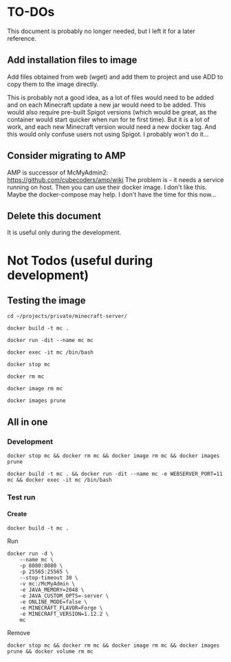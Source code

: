 # TO-DOs

This document is probably no longer needed, but I left it for a later reference.

## Add installation files to image
Add files obtained from web (wget) and add them to project and use ADD to copy them to the image directly.

This is probably not a good idea, as a lot of files would need to be added and on each Minecraft update a new jar would need to be added.
This would also require pre-built Spigot versions (which would be great, as the container would start quicker when run for te first time).
But it is a lot of work, and each new Minecraft version would need a new docker tag. And this would only confuse users not using Spigot.
I probably won't do it...

## Consider migrating to AMP
AMP is successor of McMyAdmin2: https://github.com/cubecoders/amp/wiki
The problem is - it needs a service running on host. Then you can use their docker image.
I don't like this. Maybe the docker-compose may help.
I don't have the time for this now...

## Delete this document
It is useful only during the development.

# Not Todos (useful during development)
## Testing the image
```
cd ~/projects/private/minecraft-server/
```

```
docker build -t mc .
```

```
docker run -dit --name mc mc
```

```
docker exec -it mc /bin/bash
```

```
docker stop mc
```

```
docker rm mc
```

```
docker image rm mc
```

```
docker images prune
```

## All in one
### Development
```
docker stop mc && docker rm mc && docker image rm mc && docker images prune
```

```
docker build -t mc . && docker run -dit --name mc -e WEBSERVER_PORT=11 mc && docker exec -it mc /bin/bash
```

### Test run
#### Create
```
docker build -t mc .
```
Run
```
docker run -d \
    --name mc \
    -p 8080:8080 \
    -p 25565:25565 \
    --stop-timeout 30 \
    -v mc:/McMyAdmin \
    -e JAVA_MEMORY=2048 \
    -e JAVA_CUSTOM_OPTS=-server \
    -e ONLINE_MODE=false \
    -e MINECRAFT_FLAVOR=Forge \
    -e MINECRAFT_VERSION=1.12.2 \
    mc
```
Remove
```
docker stop mc && docker rm mc && docker image rm mc && docker images prune && docker volume rm mc
```
